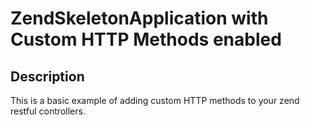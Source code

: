 ZendSkeletonApplication with Custom HTTP Methods enabled
=======================

Description
------------
This is a basic example of adding custom HTTP methods to your zend restful controllers.



